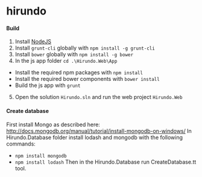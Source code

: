 hirundo
=======

#### Build
1. Install [NodeJS](http://nodejs.org/)
2. Install `grunt-cli` globally with `npm install -g grunt-cli`
3. Install `bower` globally with `npm install -g bower`
4. In the js app folder `cd .\Hirundo.Web\App`
  * Install the required npm packages with `npm install`
  * Install the required bower components with `bower install`
  * Build the js app with `grunt`
5. Open the solution `Hirundo.sln` and run the web project `Hirundo.Web`

#### Create database
First install Mongo as described here: http://docs.mongodb.org/manual/tutorial/install-mongodb-on-windows/
In Hirundo.Database folder install lodash and mongodb with the following commands:
  * `npm install mongodb` 
  * `npm install lodash`
Then in the Hirundo.Database run CreateDatabase.tt tool.